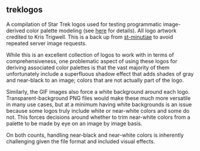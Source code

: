 ## treklogos

A compilation of Star Trek logos used for testing programmatic image-derived color palette modeling (see [here](https://leonawicz.github.io/imgpalr/) for details). All logo artwork credited to Kris Trigwell. This is a back up from [st-minutiae](http://www.st-minutiae.com/resources/logos/) to avoid repeated server image requests.

While this is an excellent collection of logos to work with in terms of comprehensiveness, one problematic aspect of using these logos for deriving associated color palettes is that the vast majority of them unfortunately include a superfluous shadow effect that adds shades of gray and near-black to an image; colors that are not actually part of the logo.

Similarly, the GIF images also force a white background around each logo. Transparent-background PNG files would make these much more versatile in many use cases, but at a minimum having white backgrounds is an issue because some logos truly include white or near-white colors and some do not. This forces decisions around whether to trim near-white colors from a palette to be made by eye on an image by image basis.

On both counts, handling near-black and near-white colors is inherently challenging given the file format and included visual effects.
